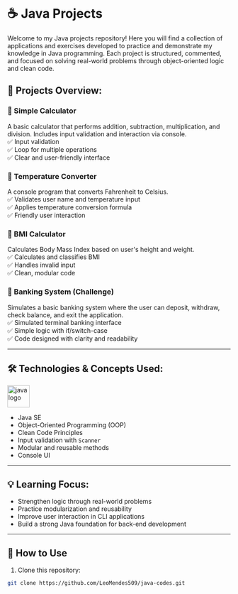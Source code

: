 # ☕ Java Projects

Welcome to my Java projects repository! Here you will find a collection of applications and exercises developed to practice and demonstrate my knowledge in Java programming. Each project is structured, commented, and focused on solving real-world problems through object-oriented logic and clean code.

## 🧠 Projects Overview:

### 🔹 Simple Calculator
A basic calculator that performs addition, subtraction, multiplication, and division. Includes input validation and interaction via console.  
✅ Input validation  
✅ Loop for multiple operations  
✅ Clear and user-friendly interface  

### 🔹 Temperature Converter
A console program that converts Fahrenheit to Celsius.  
✅ Validates user name and temperature input  
✅ Applies temperature conversion formula  
✅ Friendly user interaction  

### 🔹 BMI Calculator
Calculates Body Mass Index based on user's height and weight.  
✅ Calculates and classifies BMI  
✅ Handles invalid input  
✅ Clean, modular code  

### 🔹 Banking System (Challenge)
Simulates a basic banking system where the user can deposit, withdraw, check balance, and exit the application.  
✅ Simulated terminal banking interface  
✅ Simple logic with if/switch-case  
✅ Code designed with clarity and readability  

---

## 🛠 Technologies & Concepts Used:

<div align="left">
    <img src="https://cdn.jsdelivr.net/gh/devicons/devicon/icons/java/java-original.svg" height="50" alt="javalogo">
</div>

- Java SE
- Object-Oriented Programming (OOP)
- Clean Code Principles
- Input validation with `Scanner`
- Modular and reusable methods
- Console UI

---

## 💡 Learning Focus:

- Strengthen logic through real-world problems  
- Practice modularization and reusability  
- Improve user interaction in CLI applications  
- Build a strong Java foundation for back-end development  

---

## 📁 How to Use

1. Clone this repository:
```bash
git clone https://github.com/LeoMendes509/java-codes.git
